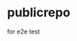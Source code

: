 # publicrepo
for e2e test














































































































































































































































































































































































































































































































































































































































































































































































































































































































































































































































































































































































































































































































































































































































































































































































































































































































































































































































































































































































































































































































































































































































